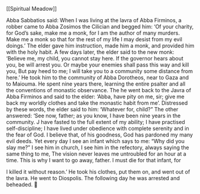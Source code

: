 [[Spiritual Meadow]]
 
Abba Sabbatios said: When I was living at the lavra of Abba Firminos, a robber came to Abba Zosimos the Cilician and begged him: ‘Of your charity, for God’s sake, make me a monk, for I am the author of many murders. Make me a monk so that for the rest of my life I may desist from my evil doings.’ The elder gave him instruction, made him a monk, and provided him with the holy habit. A few days later, the elder said to the new monk: ‘Believe me, my child, you cannot stay here. If the governor hears about you, be will arrest you. Or maybe your enemies shall pass this way and kill you, But pay heed to me; I will take you to a community some distance from here.’ He took him to the community of Abba Dorotheos, near to Gaza and to Maiouma. He spent nine years there, learning the entire psalter and all the conventions of monastic observance. The he went back to the Javra of Abba Firminos and said to the elder: ‘Abba, have pity on me, sir; give me back my worldly clothes and take the monastic habit from me’. Distressed by these words, the elder said to him: ‘Whatever for, child?” The other answered: ‘See now, father; as you know, I have been nine years in the community. J have fasted to the full extent of my ability; I have practised self-discipline; I have lived under obedience with complete serenity and in the fear of God. I believe that, of his goodness, God has pardoned my many evil deeds. Yet every day I see an infant which says to me: “Why did you slay me?” I see him in church, I see him in the refectory, always saying the same thing to me, The vision never leaves me untroubled for an hour at a time. This is why I want to go away, father. I must die for that infant, for  
 
I killed it without reason.’ He took his clothes, put them on, and went out of the lavra. He went to Diospolis. The following day he was arrested and beheaded.  
